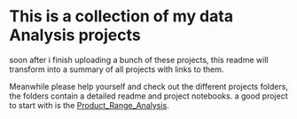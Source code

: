 # This is a collection of my data Analysis projects
soon after i finish uploading a bunch of these projects, this readme will transform into a summary of all projects with links to them.

Meanwhile please help yourself and check out the different projects folders, the folders contain a detailed readme and project notebooks. a good project to start with is the [Product_Range_Analysis](https://github.com/cheziman/My_Projects/tree/main/Product_Range_Analysis).
